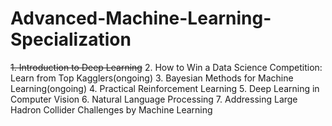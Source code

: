 # Advanced-Machine-Learning-Specialization
~~1. Introduction to Deep Learning~~
2. How to Win a Data Science Competition: Learn from Top Kagglers(ongoing)
3. Bayesian Methods for Machine Learning(ongoing)
4. Practical Reinforcement Learning
5. Deep Learning in Computer Vision
6. Natural Language Processing
7. Addressing Large Hadron Collider Challenges by Machine Learning
